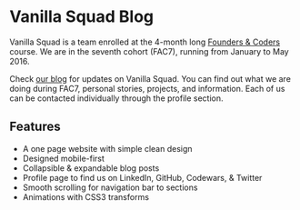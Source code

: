 # Vanilla Squad Blog

Vanilla Squad is a team enrolled at the 4-month long [Founders & Coders](http://www.foundersandcoders.com/) course. We are in the seventh cohort (FAC7), running from January to May 2016.

Check [our blog](http://vanillasquad.github.io/blog/) for updates on Vanilla Squad. You can find out what we are doing during FAC7, personal stories, projects, and information. Each of us can be contacted individually through the profile section.

## Features

* A one page website with simple clean design
* Designed mobile-first
* Collapsible & expandable blog posts
* Profile page to find us on LinkedIn, GitHub, Codewars, & Twitter
* Smooth scrolling for navigation bar to sections
* Animations with CSS3 transforms
